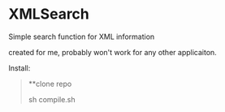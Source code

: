 # XMLSearch
Simple search function for XML information

created for me, probably won't work for any other applicaiton.

Install:

> **clone repo
> 
> sh compile.sh
